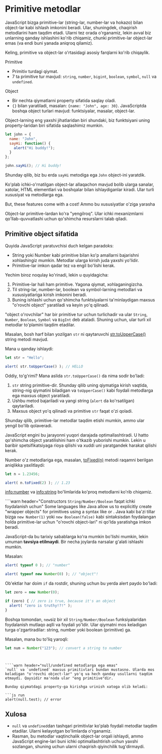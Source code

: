 # Primitive metodlar

JavaScript bizga primitive-lar (string-lar, number-lar va hokazo) bilan object-lar kabi ishlash imkonini beradi. Ular, shuningdek, chaqirish metodlarini ham taqdim etadi. Ularni tez orada o'rganamiz, lekin avval biz unlarning qanday ishlashini ko'rib chiqamiz, chunki primitive-lar object-lar emas (va endi buni yanada aniqroq qilamiz).

Keling, primitive va object-lar o'rtasidagi asosiy farqlarni ko'rib chiqaylik.

Primitive

- Primitiv turdagi qiymat.
- 7 ta primitive tur mavjud: `string`, `number`, `bigint`, `boolean`, `symbol`, `null` va `undefined`.

Object

- Bir nechta qiymatlarni property sifatida saqlay oladi.
- `{}` bilan yaratiladi, masalan: `{name: "John", age: 30}`. JavaScriptda boshqa object turlari mavjud: funktsiyalar, masalar, object-lar.

Object-larning eng yaxshi jihatlaridan biri shundaki, biz funktsiyani uning property-laridan biri sifatida saqlashimiz mumkin.

```js run
let john = {
  name: "John",
  sayHi: function() {
    alert("Hi buddy!");
  }
};

john.sayHi(); // Hi buddy!
```

Shunday qilib, biz bu erda `sayHi` metodiga ega `John` object-ini yaratdik.

Ko'plab ichki-o'rnatilgan object-lar allaqachon mavjud bolib ularga sanalar, xatolar, HTML elementlari va boshqalar bilan ishlaydiganlar kiradi. Ular turli xususiyat va metodlarga ega.

But, these features come with a cost!
Ammo bu xususiyatlar o'ziga yarasha 

Object-lar primitive-lardan ko'ra "yengilroq". Ular ichki mexanizmlarni qo'llab-quvvatlashi uchun qo'shimcha resurslarni talab qiladi.

## Primitive object sifatida

Quyida JavaScript yaratuvchisi duch kelgan paradoks:

- String yoki Number kabi primitive bilan ko'p amallarni bajarishni xohlashingiz mumkin. Metodlar ularga kirish juda yaxshi yo'lidir.
- Primitive-lar imkon qadar tez va engil bo'lishi kerak.

Yechim biroz noqulay ko'rinadi, lekin u quyidagicha:

1. Primitive-lar hali ham primitive. Yagona qiymat, xohlaganingizcha.
2. Til string-lar, number-lar, boolean va symbol-larning metodlari va xususiyatlariga kirish imkonini beradi.
3. Buning ishlashi uchun qo'shimcha funktsiyalarni ta'minlaydigan maxsus "o'rovchi object" yaratiladi va keyin yo'q qilinadi.

"object o'rovchilar" har bir primitive tur uchun turlichadir va ular `String`, `Number`, `Boolean`, `Symbol` va `BigInt` deb ataladi. Shuning uchun, ular turli xil metodlar to'plamini taqdim etadilar.

Masalan, bosh harf bilan yozilgan `str` ni qaytaruvchi [str.toUpperCase()](https://developer.mozilla.org/en/docs/Web/JavaScript/Reference/Global_Objects/String/toUpperCase) string metodi mavjud.

Mana u qanday ishlaydi:

```js run
let str = "Hello";

alert( str.toUpperCase() ); // HELLO
```

Oddiy, to'g'rimi? Mana aslida `str.toUpperCase()` da nima sodir bo'ladi:

1. `str` string primitive-dir. Shunday qilib uning qiymatiga kirish vaqtida, string-nig qiymatini biladigan va `toUpperCase()` kabi foydali metodlarga ega maxsus object yaratiladi.
2. Ushbu metod bajariladi va yangi string (`alert` da ko'rsatilgan) qaytariladi.
3. Maxsus object yo'q qilinadi va primitive `str` faqat o'zi qoladi.

Shunday qilib, primitive-lar metodlar taqdim etishi mumkin, ammo ular yengil bo'lib qolaveradi.

JavaScript engini bu jarayonni yuqori darajada optimallashtiradi. U hatto qo'shimcha object yaratilishini ham o'tkazib yuborishi mumkin. Lekin u baribir spetsifikatsiyaga rioya qilishi va xuddi uni yaratgandek harakat qilishi kerak.

Number o'z metodlariga ega, masalan, [toFixed(n)](https://developer.mozilla.org/en-US/docs/Web/JavaScript/Reference/Global_Objects/Number/toFixed) metodi raqamni berilgan aniqlikka yaxlitlaydi:

```js run
let n = 1.23456;

alert( n.toFixed(2) ); // 1.23
```

<info:number> va <info:string> bo'limlarida ko'proq metodlarni ko'rib chiqamiz.


````warn header="Constructors `String/Number/Boolean` faqat ichki foydalanish uchun"
Some languages like Java allow us to explicitly create "wrapper objects" for primitives using a syntax like  or .
Java kabi ba'zi tillar bizga `new Number(1)` yoki `new Boolean(false)` kabi sintaksisdan foydalangan holda primitive-lar uchun "o'rovchi object-lari" ni qo'lda yaratishga imkon beradi.

JavaScript-da bu tarixiy sabablarga ko'ra mumkin bo'lishi mumkin, lekin umuman **tavsiya etilmaydi**. Bir necha joylarda narsalar g'alati ishlashi mumkin.

Masalan:

```js run
alert( typeof 0 ); // "number"

alert( typeof new Number(0) ); // "object"!
```

Ob'ektlar har doim `if` da rostdir, shuning uchun bu yerda alert paydo bo'ladi:

```js run
let zero = new Number(0);

if (zero) { // zero is true, because it's an object
  alert( "zero is truthy!?!" );
}
```

Boshqa tomondan, `new`siz bir xil `String/Number/Boolean` funksiyalaridan foydalanish mutlaqo aqlli va foydali yo'ldir. Ular qiymatni mos keladigan turga o'zgartiradilar: string, number yoki boolean (primitive) ga.

Masalan, mana bu to'liq yaroqli:
```js
let num = Number("123"); // convert a string to number
```
````


````warn header="null/undefined metodlarga ega emas"
`null` va `undefined` maxsus primitivlari bundan mustasno. Ularda mos keladigan "o'rovchi object-lar" yo'q va hech qanday usullarni taqdim etmaydi. Qaysidir ma'noda ular "eng primitive"dir.

Bunday qiymatdagi property-ga kirishga urinish xatoga olib keladi:

```js run
alert(null.test); // error
````

## Xulosa

- `null` va `undefined`dan tashqari primitivlar ko'plab foydali metodlar taqdim etadilar. Ularni kelayotgan bo'limlarda o'rganamiz.
- Rasman, bu metodlar vaqtinchalik object-lar orqali ishlaydi, ammo JavaScript engine-lari buni ichki optimallashtirish uchun yaxshi sozlangan, shuning uchun ularni chaqirish qiyinchilik tug'dirmaydi.
